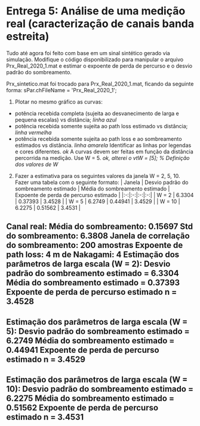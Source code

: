 # Entrega 5: Análise de uma medição real (caracterização de canais banda estreita)

Tudo até agora foi feito com base em um sinal sintético gerado via simulação. Modifique o código disponibilizado para manipular o arquivo Prx_Real_2020_1.mat e estimar o expoente de perda de percurso e o desvio padrão do sombreamento.

Prx_sintetico.mat foi trocado para Prx_Real_2020_1.mat, ficando da seguinte forma:
sPar.chFileName  = 'Prx_Real_2020_1';

1. Plotar no mesmo gráfico as curvas: 
- potência recebida completa (sujeita ao desvanecimento de larga e pequena escalas) vs distância; *linha azul*
- potência recebida somente sujeita ao path loss estimado vs distância; *linha vermelha*
- potência recebida somente sujeita ao path loss e ao sombreamento estimados vs distância. *linha amarela*
Identificar as linhas por legendas e cores diferentes. *ok*
A curvas devem ser feitas em função da distância percorrida na medição. Use W = 5. *ok, alterei o vtW = [5]; % Definição dos valores de W*

2. Fazer a estimativa para os seguintes valores da janela W = 2, 5, 10. Fazer uma tabela com o seguinte formato:
|  Janela | Desvio padrão do sombreamento estimado  | Média do sombreamento estimado  | Expoente de perda de percurso estimado  |
|:-:|:-:|:-:|:-:|
|  W = 2   | 6.3304 |  0.37393 |  3.4528 |
|  W = 5   | 6.2749 |  0.44941 |  3.4529 |
|  W = 10  | 6.2275 |  0.51562 |  3.4531 |

Canal real:
   Média do sombreamento: 0.15697
   Std do sombreamento: 6.3808
   Janela de correlação do sombreamento: 200 amostras
   Expoente de path loss: 4
   m de Nakagami: 4
Estimação dos parâmetros de larga escala (W = 2):
   Desvio padrão do sombreamento estimado = 6.3304
   Média do sombreamento estimado = 0.37393
   Expoente de perda de percurso estimado n = 3.4528
----
 
Estimação dos parâmetros de larga escala (W = 5):
   Desvio padrão do sombreamento estimado = 6.2749
   Média do sombreamento estimado = 0.44941
   Expoente de perda de percurso estimado n = 3.4529
----
 
Estimação dos parâmetros de larga escala (W = 10):
   Desvio padrão do sombreamento estimado = 6.2275
   Média do sombreamento estimado = 0.51562
   Expoente de perda de percurso estimado n = 3.4531
----